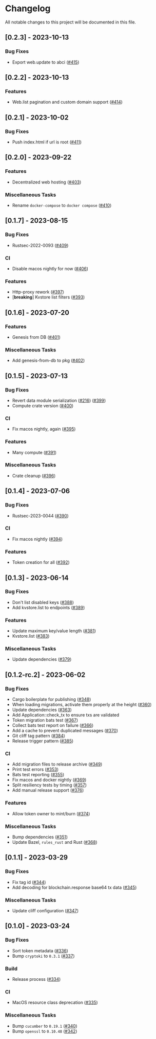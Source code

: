 # Changelog

All notable changes to this project will be documented in this file.

## [0.2.3] - 2023-10-13

### Bug Fixes

- Export web.update to abci ([#415](https://github.com/liftedinit/many-rs/issues/415))

## [0.2.2] - 2023-10-13

### Features

- Web.list pagination and custom domain support ([#414](https://github.com/liftedinit/many-rs/issues/414))

## [0.2.1] - 2023-10-02

### Bug Fixes

- Push index.html if url is root ([#411](https://github.com/liftedinit/many-rs/issues/411))

## [0.2.0] - 2023-09-22

### Features

- Decentralized web hosting ([#403](https://github.com/liftedinit/many-rs/issues/403))

### Miscellaneous Tasks

- Rename `docker-compose` to `docker compose` ([#410](https://github.com/liftedinit/many-rs/issues/410))

## [0.1.7] - 2023-08-15

### Bug Fixes

- Rustsec-2022-0093 ([#409](https://github.com/liftedinit/many-rs/issues/409))

### CI

- Disable macos nightly for now ([#406](https://github.com/liftedinit/many-rs/issues/406))

### Features

- Http-proxy rework ([#397](https://github.com/liftedinit/many-rs/issues/397))
- [**breaking**] Kvstore list filters ([#393](https://github.com/liftedinit/many-rs/issues/393))

## [0.1.6] - 2023-07-20

### Features

- Genesis from DB ([#401](https://github.com/liftedinit/many-rs/issues/401))

### Miscellaneous Tasks

- Add genesis-from-db to pkg ([#402](https://github.com/liftedinit/many-rs/issues/402))

## [0.1.5] - 2023-07-13

### Bug Fixes

- Revert data module serialization ([#216](https://github.com/liftedinit/many-rs/issues/216)) ([#399](https://github.com/liftedinit/many-rs/issues/399))
- Compute crate version ([#400](https://github.com/liftedinit/many-rs/issues/400))

### CI

- Fix macos nightly, again ([#395](https://github.com/liftedinit/many-rs/issues/395))

### Features

- Many compute ([#391](https://github.com/liftedinit/many-rs/issues/391))

### Miscellaneous Tasks

- Crate cleanup ([#396](https://github.com/liftedinit/many-rs/issues/396))

## [0.1.4] - 2023-07-06

### Bug Fixes

- Rustsec-2023-0044 ([#390](https://github.com/liftedinit/many-rs/issues/390))

### CI

- Fix macos nightly ([#394](https://github.com/liftedinit/many-rs/issues/394))

### Features

- Token creation for all ([#392](https://github.com/liftedinit/many-rs/issues/392))

## [0.1.3] - 2023-06-14

### Bug Fixes

- Don't list disabled keys ([#388](https://github.com/liftedinit/many-rs/issues/388))
- Add kvstore.list to endpoints ([#389](https://github.com/liftedinit/many-rs/issues/389))

### Features

- Update maximum key/value length ([#381](https://github.com/liftedinit/many-rs/issues/381))
- Kvstore.list ([#383](https://github.com/liftedinit/many-rs/issues/383))

### Miscellaneous Tasks

- Update dependencies ([#379](https://github.com/liftedinit/many-rs/issues/379))

## [0.1.2-rc.2] - 2023-06-02

### Bug Fixes

- Cargo boilerplate for publishing ([#348](https://github.com/liftedinit/many-rs/issues/348))
- When loading migrations, activate them properly at the height ([#360](https://github.com/liftedinit/many-rs/issues/360))
- Update dependencies ([#363](https://github.com/liftedinit/many-rs/issues/363))
- Add Application::check_tx to ensure txs are validated
- Token migration bats test ([#367](https://github.com/liftedinit/many-rs/issues/367))
- Collect bats test report on failure ([#366](https://github.com/liftedinit/many-rs/issues/366))
- Add a cache to prevent duplicated messages ([#370](https://github.com/liftedinit/many-rs/issues/370))
- Git cliff tag pattern ([#384](https://github.com/liftedinit/many-rs/issues/384))
- Release trigger pattern ([#385](https://github.com/liftedinit/many-rs/issues/385))

### CI

- Add migration files to release archive ([#349](https://github.com/liftedinit/many-rs/issues/349))
- Print test errors ([#353](https://github.com/liftedinit/many-rs/issues/353))
- Bats test reporting ([#355](https://github.com/liftedinit/many-rs/issues/355))
- Fix macos and docker nightly ([#369](https://github.com/liftedinit/many-rs/issues/369))
- Split resiliency tests by timing ([#357](https://github.com/liftedinit/many-rs/issues/357))
- Add manual release support ([#376](https://github.com/liftedinit/many-rs/issues/376))

### Features

- Allow token owner to mint/burn ([#374](https://github.com/liftedinit/many-rs/issues/374))

### Miscellaneous Tasks

- Bump dependencies ([#351](https://github.com/liftedinit/many-rs/issues/351))
- Update Bazel, `rules_rust` and Rust ([#368](https://github.com/liftedinit/many-rs/issues/368))

## [0.1.1] - 2023-03-29

### Bug Fixes

- Fix tag id ([#344](https://github.com/liftedinit/many-rs/issues/344))
- Add decoding for blockchain.response base64 tx data ([#345](https://github.com/liftedinit/many-rs/issues/345))

### Miscellaneous Tasks

- Update cliff configuration ([#347](https://github.com/liftedinit/many-rs/issues/347))

## [0.1.0] - 2023-03-24

### Bug Fixes

- Sort token metadata ([#336](https://github.com/liftedinit/many-rs/issues/336))
- Bump `cryptoki` to `0.3.1` ([#337](https://github.com/liftedinit/many-rs/issues/337))

### Build

- Release process ([#334](https://github.com/liftedinit/many-rs/issues/334))

### CI

- MacOS resource class deprecation ([#335](https://github.com/liftedinit/many-rs/issues/335))

### Miscellaneous Tasks

- Bump `cucumber` to `0.19.1` ([#340](https://github.com/liftedinit/many-rs/issues/340))
- Bump `openssl` to `0.10.48` ([#342](https://github.com/liftedinit/many-rs/issues/342))

